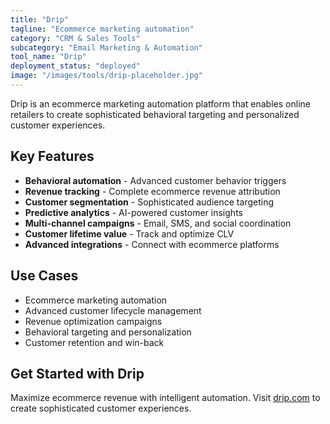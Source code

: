 ```yaml
---
title: "Drip"
tagline: "Ecommerce marketing automation"
category: "CRM & Sales Tools"
subcategory: "Email Marketing & Automation"
tool_name: "Drip"
deployment_status: "deployed"
image: "/images/tools/drip-placeholder.jpg"
---
```

Drip is an ecommerce marketing automation platform that enables online retailers to create sophisticated behavioral targeting and personalized customer experiences.

## Key Features

- **Behavioral automation** - Advanced customer behavior triggers
- **Revenue tracking** - Complete ecommerce revenue attribution
- **Customer segmentation** - Sophisticated audience targeting
- **Predictive analytics** - AI-powered customer insights
- **Multi-channel campaigns** - Email, SMS, and social coordination
- **Customer lifetime value** - Track and optimize CLV
- **Advanced integrations** - Connect with ecommerce platforms

## Use Cases

- Ecommerce marketing automation
- Advanced customer lifecycle management
- Revenue optimization campaigns
- Behavioral targeting and personalization
- Customer retention and win-back

## Get Started with Drip

Maximize ecommerce revenue with intelligent automation. Visit [drip.com](https://www.drip.com) to create sophisticated customer experiences.